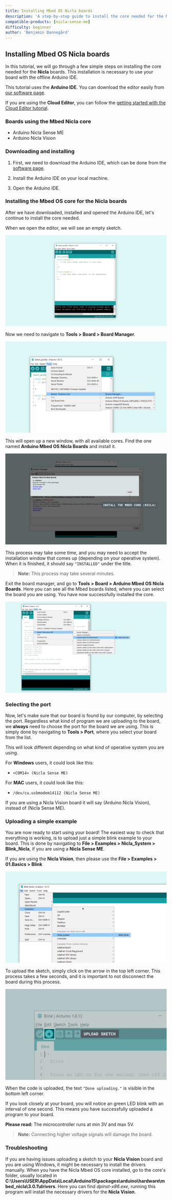 ```yaml
---
title: Installing Mbed OS Nicla boards
description: 'A step-by-step guide to install the core needed for the Nicla board.'
compatible-products: [nicla-sense-me]
difficulty: beginner
author: 'Benjamin Dannegård'
---
```


## Installing Mbed OS Nicla boards

In this tutorial, we will go through a few simple steps on installing the core needed for the **Nicla** boards. This installation is necessary to use your board with the offline Arduino IDE.

This tutorial uses the **Arduino IDE**. You can download the editor easily from [our software page](https://www.arduino.cc/en/software).

If you are using the **Cloud Editor**, you can follow the [getting started with the Cloud Editor tutorial](/cloud/web-editor/tutorials/getting-started/getting-started-web-editor).

### Boards using the Mbed Nicla core

- Arduino Nicla Sense ME
- Arduino Nicla Vision

### Downloading and installing

1. First, we need to download the Arduino IDE, which can be done from the [software page](https://www.arduino.cc/en/software).

2. Install the Arduino IDE on your local machine.

3. Open the Arduino IDE.

### Installing the Mbed OS core for the Nicla boards

After we have downloaded, installed and opened the Arduino IDE, let's continue to install the core needed.

When we open the editor, we will see an empty sketch.

![An empty Arduino IDE sketch window.](assets/install_mbed_nicla_img01.png)

Now we need to navigate to **Tools > Board > Board Manager**.

![Selecting board manager.](assets/install_mbed_nicla_img04.png)

This will open up a new window, with all available cores. Find the one named **Arduino Mbed OS Nicla Boards** and install it.

![List of cores.](assets/install_mbed_nicla_img05.png)

This process may take some time, and you may need to accept the installation window that comes up (depending on your operative system). When it is finished, it should say `"INSTALLED"` under the title.

>**Note:** This process may take several minutes.

Exit the board manager, and go to **Tools > Board > Arduino Mbed OS Nicla Boards**. Here you can see all the Mbed boards listed, where you can select the board you are using. You have now successfully installed the core.

![List of available boards.](assets/install_mbed_nicla_img06.png)

### Selecting the port

Now, let's make sure that our board is found by our computer, by selecting the port. Regardless what kind of program we are uploading to the board, we **always** need to choose the port for the board we are using. This is simply done by navigating to **Tools > Port**, where you select your board from the list.

This will look different depending on what kind of operative system you are using.

For **Windows** users, it could look like this:

- `<COM14> (Nicla Sense ME)`

For **MAC** users, it could look like this:

- `/dev/cu.usbmodem14112 (Nicla Sense ME)`

If you are using a Nicla Vision board it will say (Arduino Nicla Vision), instead of (Nicla Sense ME).

### Uploading a simple example

You are now ready to start using your board! The easiest way to check that everything is working, is to upload just a simple blink example to your board. This is done by navigating to **File > Examples > Nicla_System > Blink_Nicla**, if you are using a **Nicla Sense ME**.

If you are using the **Nicla Vision**, then please use the **File > Examples > 01.Basics > Blink**

![Selecting the blink example.](assets/install_mbed_nicla_img07.png)

To upload the sketch, simply click on the arrow in the top left corner. This process takes a few seconds, and it is important to not disconnect the board during this process.

![Uploading the sketch.](assets/install_mbed_nicla_img08.png)

When the code is uploaded, the text `"Done uploading."` is visible in the bottom left corner.

If you look closely at your board, you will notice an green LED blink with an interval of one second. This means you have successfully uploaded a program to your board.

**Please read:** The microcontroller runs at min 3V and max 5V.
>**Note:** Connecting higher voltage signals will damage the board.

### Troubleshooting

If you are having issues uploading a sketch to your **Nicla Vision** board and you are using Windows, it might be necessary to install the drivers manually. When you have the Nicla Mbed OS core installed, go to the core's folder, usually located in **C:\Users\USER\AppData\Local\Arduino15\packages\arduino\hardware\mbed_nicla\3.0.1\drivers**. Here you can find *dpinst-x86.exe*, running this program will install the necessary drivers for the **Nicla Vision**.